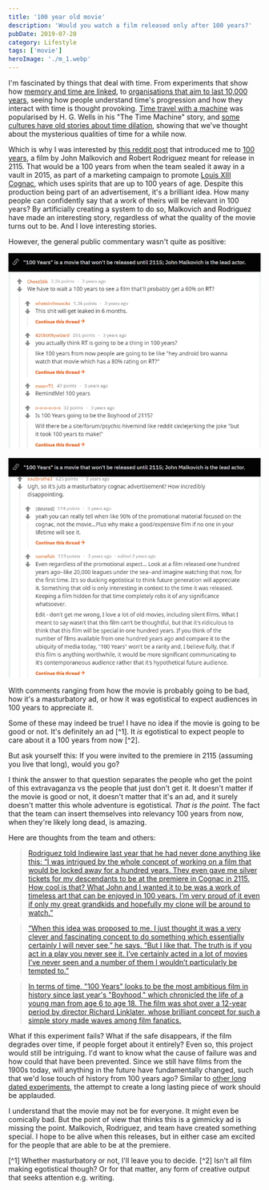 ```yaml
---
title: '100 year old movie'
description: 'Would you watch a film released only after 100 years?'
pubDate: 2019-07-20
category: Lifestyle
tags: ['movie']
heroImage: './m_1.webp'
---
```


I'm fascinated by things that deal with time. From experiments that show how [memory and time are linked](https://leonlins.com/writing/2019_03_24_time/ 'time illusions'), to [organisations that aim to last 10,000 years](http://longnow.org/ 'long now'), seeing how people understand time's progression and how they interact with time is thought provoking. [Time travel with a machine](https://en.wikipedia.org/wiki/Time_travel_in_fiction 'wiki') was popularised by H. G. Wells in his "The Time Machine" story, and [some cultures have old stories about time dilation](http://www.openculture.com/2018/02/whats-the-origin-of-time-travel-fiction.html 'origin?'), showing that we've thought about the mysterious qualities of time for a while now.

Which is why I was interested by [this reddit post](https://www.reddit.com/r/movies/comments/4ke64j/100_years_is_a_movie_that_wont_be_released_until/ 'reddit') that introduced me to [100 years](<https://en.wikipedia.org/wiki/100_Years_(film)> 'wiki'), a film by John Malkovich and Robert Rodriguez meant for release in 2115. That would be a 100 years from when the team sealed it away in a vault in 2015, as part of a marketing campaign to promote [Louis XIII Cognac](<https://en.wikipedia.org/wiki/Louis_XIII_(cognac)> 'wiki'), which uses spirits that are up to 100 years of age. Despite this production being part of an advertisement, it's a brilliant idea. How many people can confidently say that a work of theirs will be relevant in 100 years? By artificially creating a system to do so, Malkovich and Rodriguez have made an interesting story, regardless of what the quality of the movie turns out to be. And I love interesting stories.

However, the general public commentary wasn't quite as positive:

![post](./m_2.webp)

![post](./m_3.webp)

With comments ranging from how the movie is probably going to be bad, how it's a masturbatory ad, or how it was egotistical to expect audiences in 100 years to appreciate it.

Some of these may indeed be true! I have no idea if the movie is going to be good or not. It's definitely an ad [^1]. It _is_ egotistical to expect people to care about it a 100 years from now [^2].

But ask yourself this: If you were invited to the premiere in 2115 (assuming you live that long), would you go?

I think the answer to that question separates the people who get the point of this extravaganza vs the people that just don't get it. It doesn't matter if the movie is good or not, it doesn't matter that it's an ad, and it surely doesn't matter this whole adventure is egotistical. _That is the point_. The fact that the team can insert themselves into relevancy 100 years from now, when they're likely long dead, is amazing.

Here are thoughts from the team and others:

> [Rodriguez told Indiewire last year that he had never done anything like this: “I was intrigued by the whole concept of working on a film that would be locked away for a hundred years. They even gave me silver tickets for my descendants to be at the premiere in Cognac in 2115. How cool is that? What John and I wanted it to be was a work of timeless art that can be enjoyed in 100 years. I’m very proud of it even if only my great grandkids and hopefully my clone will be around to watch.”](https://www.indiewire.com/2016/05/john-malkovich-robert-rodriguezs-film-100-years-will-be-displayed-at-cannes-before-2115-release-291273/ 'indiewire')

> [“When this idea was proposed to me, I just thought it was a very clever and fascinating concept to do something which essentially certainly I will never see,” he says. “But I like that. The truth is if you act in a play you never see it. I’ve certainly acted in a lot of movies I’ve never seen and a number of them I wouldn’t particularly be tempted to.”](https://people.com/celebrity/john-malkovich-explains-why-he-made-a-movie-no-one-will-see/ 'people.com')

> [In terms of time, "100 Years" looks to be the most ambitious film in history since last year's "Boyhood," which chronicled the life of a young man from age 6 to age 18. The film was shot over a 12-year period by director Richard Linklater, whose brilliant concept for such a simple story made waves among film fanatics.](https://www.theodysseyonline.com/100-years-the-movie-you-will-never-see 'theodyssey')

What if this experiment fails? What if the safe disappears, if the film degrades over time, if people forget about it entirely? Even so, this project would still be intriguing. I'd want to know what the cause of failure was and how could that have been prevented. Since we still have films from the 1900s today, will anything in the future have fundamentally changed, such that we'd lose touch of history from 100 years ago? Similar to [other long dated experiments,](https://en.wikipedia.org/wiki/As_Slow_as_Possible 'ASAP') the attempt to create a long lasting piece of work should be applauded.

I understand that the movie may not be for everyone. It might even be comically bad. But the point of view that thinks this is a gimmicky ad is missing the point. Malkovich, Rodriguez, and team have created something special. I hope to be alive when this releases, but in either case am excited for the people that are able to be at the premiere.

[^1] Whether masturbatory or not, I'll leave you to decide.
[^2] Isn't all film making egotistical though? Or for that matter, any form of creative output that seeks attention e.g. writing.
